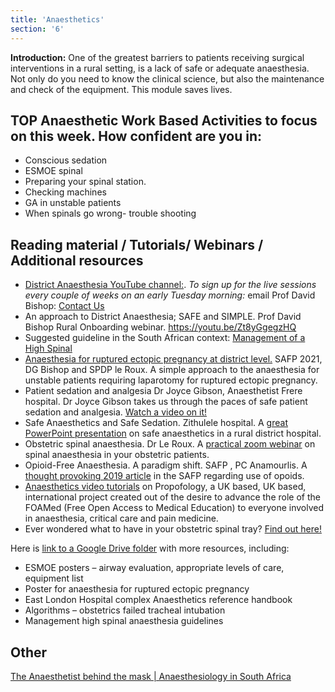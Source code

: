 ```yaml
---
title: 'Anaesthetics'
section: '6'
---
```


**Introduction:** One of the greatest barriers to patients receiving surgical interventions in a rural setting, is a lack of safe or adequate anaesthesia. Not only do you need to know the clinical science, but also the maintenance and check of the equipment. This module saves lives. 

## TOP Anaesthetic Work Based Activities to focus on this week. How confident are you in:

* Conscious sedation
* ESMOE spinal
* Preparing your spinal station.
* Checking machines  
* GA in unstable patients  
* When spinals go wrong- trouble shooting

## Reading material / Tutorials/ Webinars / Additional resources

* [District Anaesthesia YouTube channel:](https://www.youtube.com/channel/UC5RyvotEzpFIKFYozpKUgAw).
*To sign up for the live sessions every couple of weeks on an early Tuesday morning:* email Prof David Bishop: [Contact Us](mailto:davidgbishop@gmail.com)
* An approach to District Anaesthesia; SAFE and SIMPLE. Prof David Bishop Rural Onboarding webinar. https://youtu.be/Zt8yGgegzHQ  
* Suggested guideline in the South African context: [Management of a High Spinal](https://www.google.com/url?sa=t&rct=j&q=&esrc=s&source=web&cd=&ved=2ahUKEwiS9s_vmZb2AhVPwAIHHSxMDqoQFnoECAIQAQ&url=http%3A%2F%2Fwww.sajaa.co.za%2Findex.php%2Fsajaa%2Farticle%2Fview%2F1791%2F1771&usg=AOvVaw0n4nzF8k7kymKCjRetT3r_) 
* [Anaesthesia for ruptured ectopic pregnancy at district level.](https://safpj.co.za/index.php/safpj/article/view/5304) SAFP 2021, DG Bishop and SPDP le Roux. A simple approach to the anaesthesia for unstable patients requiring laparotomy for ruptured ectopic pregnancy.
* Patient sedation and analgesia Dr Joyce Gibson, Anaesthetist Frere hospital. Dr Joyce Gibson takes us through the paces of safe patient sedation and analgesia. [Watch a video on it!](https://youtu.be/kZskjzS35bk)
* Safe Anaesthetics and Safe Sedation. Zithulele hospital. A [great PowerPoint presentation](http://www.zithulele.org/uploads/4/1/4/2/4142372/rural_sedation___anaesthetics_2021.pdf) on safe anaesthetics in a rural district hospital. 
* Obstetric spinal anaesthesia. Dr Le Roux. A [practical zoom webinar](https://youtu.be/YOlv9xBY5j0) on spinal anaesthesia in your obstetric patients.
* Opioid-Free Anaesthesia. A paradigm shift. SAFP , PC Anamourlis. A [thought provoking 2019 article](https://safpj.co.za/index.php/safpj/article/view/4993/5900) in the SAFP regarding use of opoids. 
* [Anaesthetics video tutorials](https://www.propofology.com/tutorial-list.html) on Propofology, a UK based, UK based, international project created out of the desire to advance the role of the FOAMed (Free Open Access to Medical Education) to everyone involved in anaesthesia, critical care and pain medicine. 
* Ever wondered what to have in your obstetric spinal tray? [Find out here!](https://youtu.be/mAorYKBv500)

Here is [link to a Google Drive folder](https://drive.google.com/drive/folders/1l89UkJy6FYh-aAjKLLrT8YmmerK1PfRJ?usp=sharing) with more resources, including:
* ESMOE posters – airway evaluation, appropriate levels of care, equipment list
* Poster for anaesthesia for ruptured ectopic pregnancy
* East London Hospital complex Anaesthetics reference handbook
* Algorithms – obstetrics failed tracheal intubation 
* Management high spinal anaesthesia guidelines 

## Other

[The Anaesthetist behind the mask | Anaesthesiology in South Africa](https://youtu.be/Og2zkdFM2nU)
